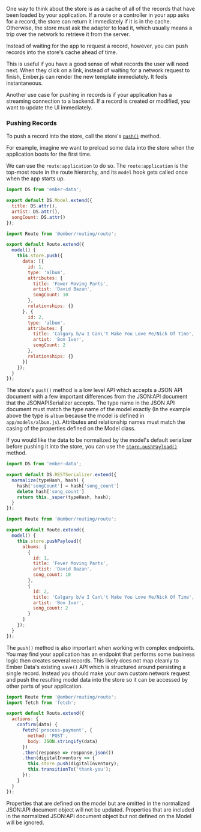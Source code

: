 One way to think about the store is as a cache of all of the records
that have been loaded by your application. If a route or a controller in
your app asks for a record, the store can return it immediately if it is
in the cache. Otherwise, the store must ask the adapter to load it,
which usually means a trip over the network to retrieve it from the
server.

Instead of waiting for the app to request a record, however, you can
push records into the store's cache ahead of time.

This is useful if you have a good sense of what records the user
will need next. When they click on a link, instead of waiting for a
network request to finish, Ember.js can render the new template
immediately. It feels instantaneous.

Another use case for pushing in records is if your application has a
streaming connection to a backend. If a record is created or modified,
you want to update the UI immediately.

### Pushing Records

To push a record into the store, call the store's [`push()`](https://api.emberjs.com/ember-data/3.12/classes/Store/methods/push?anchor=push) method.

For example, imagine we want to preload some data into the store when
the application boots for the first time.

We can use the `route:application` to do so. The `route:application` is
the top-most route in the route hierarchy, and its `model` hook gets
called once when the app starts up.

```javascript {data-filename=app/models/album.js}
import DS from 'ember-data';

export default DS.Model.extend({
  title: DS.attr(),
  artist: DS.attr(),
  songCount: DS.attr()
});
```

```javascript {data-filename=app/routes/application.js}
import Route from '@ember/routing/route';

export default Route.extend({
  model() {
    this.store.push({
      data: [{
        id: 1,
        type: 'album',
        attributes: {
          title: 'Fewer Moving Parts',
          artist: 'David Bazan',
          songCount: 10
        },
        relationships: {}
      }, {
        id: 2,
        type: 'album',
        attributes: {
          title: 'Calgary b/w I Can\'t Make You Love Me/Nick Of Time',
          artist: 'Bon Iver',
          songCount: 2
        },
        relationships: {}
      }]
    });
  }
});
```

The store's `push()` method is a low level API which accepts a JSON
API document with a few important differences from the JSON:API
document that the JSONAPISerializer accepts. The type name in the JSON
API document must match the type name of the model exactly (In the
example above the type is `album` because the model is defined in
`app/models/album.js`). Attributes and relationship names must match
the casing of the properties defined on the Model class.

If you would like the data to be normalized by the model's default
serializer before pushing it into the store, you can use the
[`store.pushPayload()`](https://api.emberjs.com/ember-data/3.12/classes/Store/methods/pushPayload?anchor=pushPayload) method.

```javascript {data-filename=app/serializers/album.js}
import DS from 'ember-data';

export default DS.RESTSerializer.extend({
  normalize(typeHash, hash) {
    hash['songCount'] = hash['song_count']
    delete hash['song_count']
    return this._super(typeHash, hash);
  }
});
```

```javascript {data-filename=app/routes/application.js}
import Route from '@ember/routing/route';

export default Route.extend({
  model() {
    this.store.pushPayload({
      albums: [
        {
          id: 1,
          title: 'Fever Moving Parts',
          artist: 'David Bazan',
          song_count: 10
        },
        {
          id: 2,
          title: 'Calgary b/w I Can\'t Make You Love Me/Nick Of Time',
          artist: 'Bon Iver',
          song_count: 2
        }
      ]
    });
  }
});
```

The `push()` method is also important when working with complex
endpoints. You may find your application has an endpoint that performs
some business logic then creates several records. This likely does not
map cleanly to Ember Data's existing `save()` API which is structured
around persisting a single record. Instead you should make your own
custom network request and push the resulting model data into the store
so it can be accessed by other parts of your application.


```javascript {data-filename=app/routes/confirm-payment.js}
import Route from '@ember/routing/route';
import fetch from 'fetch';

export default Route.extend({
  actions: {
    confirm(data) {
      fetch('process-payment', {
        method: 'POST',
        body: JSON.stringify(data)
      })
      .then(response => response.json())
      .then(digitalInventory => {
        this.store.push(digitalInventory);
        this.transitionTo('thank-you');
      });
    }
  }
});
```

Properties that are defined on the model but are omitted in the
normalized JSON:API document object will not be updated. Properties
that are included in the normalized JSON:API document object but not
defined on the Model will be ignored.
